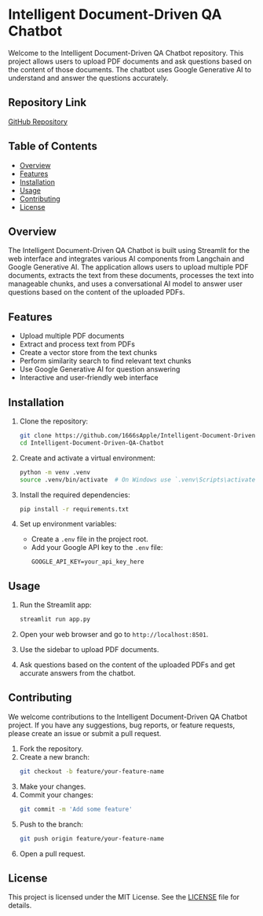 # Intelligent Document-Driven QA Chatbot

Welcome to the Intelligent Document-Driven QA Chatbot repository. This project allows users to upload PDF documents and ask questions based on the content of those documents. The chatbot uses Google Generative AI to understand and answer the questions accurately.

## Repository Link

[GitHub Repository](https://github.com/1666sApple/Intelligent-Document-Driven-QA-Chatbot)

## Table of Contents

- [Overview](#overview)
- [Features](#features)
- [Installation](#installation)
- [Usage](#usage)
- [Contributing](#contributing)
- [License](#license)

## Overview

The Intelligent Document-Driven QA Chatbot is built using Streamlit for the web interface and integrates various AI components from Langchain and Google Generative AI. The application allows users to upload multiple PDF documents, extracts the text from these documents, processes the text into manageable chunks, and uses a conversational AI model to answer user questions based on the content of the uploaded PDFs.

## Features

- Upload multiple PDF documents
- Extract and process text from PDFs
- Create a vector store from the text chunks
- Perform similarity search to find relevant text chunks
- Use Google Generative AI for question answering
- Interactive and user-friendly web interface

## Installation

1. Clone the repository:
    ```bash
    git clone https://github.com/1666sApple/Intelligent-Document-Driven-QA-Chatbot.git
    cd Intelligent-Document-Driven-QA-Chatbot
    ```

2. Create and activate a virtual environment:
    ```bash
    python -m venv .venv
    source .venv/bin/activate  # On Windows use `.venv\Scripts\activate`
    ```

3. Install the required dependencies:
    ```bash
    pip install -r requirements.txt
    ```

4. Set up environment variables:
    - Create a `.env` file in the project root.
    - Add your Google API key to the `.env` file:
        ```env
        GOOGLE_API_KEY=your_api_key_here
        ```

## Usage

1. Run the Streamlit app:
    ```bash
    streamlit run app.py
    ```

2. Open your web browser and go to `http://localhost:8501`.

3. Use the sidebar to upload PDF documents.

4. Ask questions based on the content of the uploaded PDFs and get accurate answers from the chatbot.

## Contributing

We welcome contributions to the Intelligent Document-Driven QA Chatbot project. If you have any suggestions, bug reports, or feature requests, please create an issue or submit a pull request.

1. Fork the repository.
2. Create a new branch:
    ```bash
    git checkout -b feature/your-feature-name
    ```
3. Make your changes.
4. Commit your changes:
    ```bash
    git commit -m 'Add some feature'
    ```
5. Push to the branch:
    ```bash
    git push origin feature/your-feature-name
    ```
6. Open a pull request.

## License

This project is licensed under the MIT License. See the [LICENSE](LICENSE) file for details.

